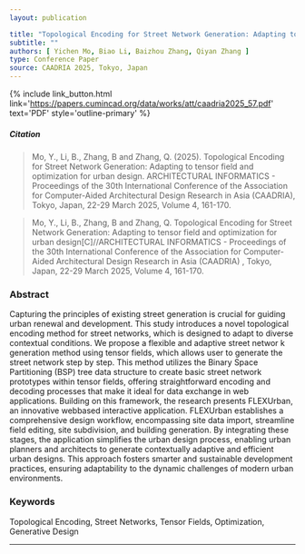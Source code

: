 ```yaml
---
layout: publication

title: "Topological Encoding for Street Network Generation: Adapting to tensor field and optimization for urban design"
subtitle: ""
authors: [ Yichen Mo, Biao Li, Baizhou Zhang, Qiyan Zhang ]
type: Conference Paper
source: CAADRIA 2025, Tokyo, Japan
---
```


{% include link_button.html link='https://papers.cumincad.org/data/works/att/caadria2025_57.pdf' text='PDF'
style='outline-primary' %}

##### Citation

> Mo, Y., Li, B., Zhang, B and Zhang, Q. (2025). Topological Encoding for Street Network Generation: Adapting to tensor
> field and optimization for urban design. ARCHITECTURAL INFORMATICS - Proceedings of the 30th International Conference
> of the Association for Computer-Aided Architectural Design Research in Asia (CAADRIA),
> Tokyo, Japan, 22-29 March 2025, Volume 4, 161-170.

> Mo, Y., Li, B., Zhang, B and Zhang, Q. Topological Encoding for Street Network Generation: Adapting to tensor
> field and optimization for urban design[C]//ARCHITECTURAL INFORMATICS - Proceedings of the 30th International
> Conference of the Association for Computer-Aided Architectural Design Research in Asia (CAADRIA)
> , Tokyo, Japan, 22-29 March 2025, Volume 4, 161-170.

### Abstract

Capturing the principles of existing street generation is crucial for guiding urban renewal and development. This study
introduces a novel topological encoding method for street networks, which is designed to adapt to diverse contextual
conditions. We propose a flexible and adaptive street networ k generation method using tensor fields, which allows user
to generate the street network step by step. This method utilizes the Binary Space Partitioning (BSP) tree data
structure to create basic street network prototypes within tensor fields, offering straightforward encoding and decoding
processes that make it ideal for data exchange in web applications. Building on this framework, the research presents
FLEXUrban, an innovative webbased interactive application. FLEXUrban establishes a comprehensive design workflow,
encompassing site data import, streamline field editing, site subdivision, and building generation. By integrating these
stages, the application simplifies the urban design process, enabling urban planners and architects to generate
contextually adaptive and efficient urban designs. This approach fosters smarter and sustainable development practices,
ensuring adaptability to the dynamic challenges of modern urban environments.

### Keywords

Topological Encoding, Street Networks, Tensor Fields, Optimization, Generative Design

---

